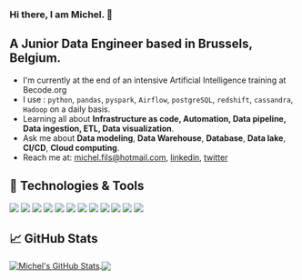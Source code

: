 ### Hi there, I am Michel. 👋

## A Junior Data Engineer based in Brussels, Belgium.

- I'm currently at the end of an intensive Artificial Intelligence training at Becode.org
- I use : `python`, `pandas`, `pyspark`, `Airflow`, `postgreSQL`, `redshift`, `cassandra`, `Hadoop` on a daily basis.
- Learning all about **Infrastructure as code, Automation, Data pipeline, Data ingestion, ETL, Data visualization**.
- Ask me about **Data modeling**, **Data Warehouse**, **Database**, **Data lake**, **CI/CD**, **Cloud computing**.
- Reach me at: [michel.fils@hotmail.com](michel.fils@hotmail.com), [linkedin][linkedin], [twitter][twitter]


## 🔧 Technologies & Tools
![](https://img.shields.io/badge/OS-Windows-success?style=flat&logo=windows&logoColor=white&color=success)
![](https://img.shields.io/badge/OS-Linus-success?style=flat&logo=ubuntu&logoColor=white&color=success)
![](https://img.shields.io/badge/Code-Python-success?style=flat&logo=python&logoColor=white&color=success)
![](https://img.shields.io/badge/Distribution-Anaconda-success?style=flat&logo=anaconda&logoColor=white&color=success)
![](https://img.shields.io/badge/IDE-Vscode-success?style=flat&logo=visualstudiocode&logoColor=white&color=success)
![](https://img.shields.io/badge/Tools-Airflow-success?style=plastic&logo=apacheairflow&logoColor=white&color=success)
![](https://img.shields.io/badge/Tools-Docker-success?style=flat&logo=docker&logoColor=white&color=success)
![](https://img.shields.io/badge/Tools-Pyspark-success?style=plastic&logo=apachespark&logoColor=white&color=success)
![](https://img.shields.io/badge/Tools-Flask-success?style=flat&logo=flask&logoColor=white&color=success)
![](https://img.shields.io/badge/Tools-Hadoop-success?style=flat&logo=apachehadoop&logoColor=white&color=success)
![](https://img.shields.io/badge/Tools-Kafka-success?style=flat&logo=apachekafka&logoColor=white&color=success)
![](https://img.shields.io/badge/Tools-Cassandra-success?style=flat&logo=apachecassandra&logoColor=white&color=success)

## &#x1f4c8; GitHub Stats


<a href="https://github.com/mdifils/mdifils">
  <img align="center" src="https://github-readme-stats.vercel.app/api?username=mdifils&show_icons=true&line_height=27&count_private=true" alt="Michel's GitHub Stats" />
</a>
<a href="https://github.com/mdifils/mdifils">
  <img align="center" src="https://github-readme-stats.vercel.app/api/top-langs/?username=mdifils&hide=html,text&langs_count=3" />
</a>

<!-- links to social media icons -->

<!-- icons with padding -->

[1.1]: http://i.imgur.com/tXSoThF.png (twitter icon with padding)
[2.1]: http://i.imgur.com/0o48UoR.png (github icon with padding)

<!-- icons without padding -->

[1.2]: http://i.imgur.com/wWzX9uB.png (twitter icon without padding)
[2.2]: http://i.imgur.com/9I6NRUm.png (github icon without padding)
[3.2]: https://raw.githubusercontent.com/arlene14ko/arlene14ko/master/linkedin-3-16.png (LinkedIn icon without padding)


<!-- links to my social media accounts -->

[twitter]: https://twitter.com/mdifils
[linkedin]: https://www.linkedin.com/in/mdifils/
